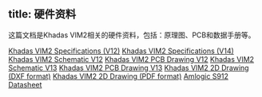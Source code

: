 title: 硬件资料
---

这篇文档是Khadas VIM2相关的硬件资料，包括：原理图、PCB和数据手册等。

[Khadas VIM2 Specifications (V12)](https://dl.khadas.com/Hardware/VIM2/Specs/VIM2_Specs.pdf)
[Khadas VIM2 Specifications (V14)](https://dl.khadas.com/Hardware/VIM2/Specs/Khadas_VIM2_Specs_190403.pdf)
[Khadas VIM2 Schematic V12](https://dl.khadas.com/Hardware/VIM2/Schematic/VIM2_V12_Sch.pdf)
[Khadas VIM2 PCB Drawing V12](https://dl.khadas.com/Hardware/VIM2/Schematic/VIM2_V12_Silk.pdf)
[Khadas VIM2 Schematic V13](https://dl.khadas.com/Hardware/VIM2/Schematic/VIM2_V13_Sch.pdf)
[Khadas VIM2 PCB Drawing V13](https://dl.khadas.com/Hardware/VIM2/Schematic/VIM2_V13_Silk.pdf)
[Khadas VIM2 2D Drawing (DXF format)](https://dl.khadas.com/Hardware/VIM2/DXF/VIM2_V12_DXF.7z)
[Khadas VIM2 2D Drawing (PDF format)](https://dl.khadas.com/Hardware/VIM2/DXF/VIM2_V12_DXF.pdf)
[Amlogic S912 Datasheet](https://dl.khadas.com/Hardware/VIM2/Datasheet/S912_Datasheet_V0.220170314publicversion-Wesion.pdf)
